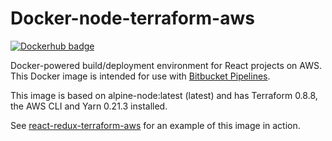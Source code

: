 # Docker-node-terraform-aws

[![Dockerhub badge](http://dockeri.co/image/jch254/docker-node-terraform-aws)](https://hub.docker.com/r/jch254/docker-node-terraform-aws)

Docker-powered build/deployment environment for React projects on AWS. This Docker image is intended for use with [Bitbucket Pipelines](https://bitbucket.org/product/features/pipelines).

This image is based on alpine-node:latest (latest) and has Terraform 0.8.8, the AWS CLI and Yarn 0.21.3 installed.

See [react-redux-terraform-aws](https://github.com/jch254/react-redux-terraform-aws) for an example of this image in action.
